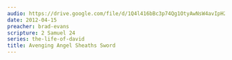 ```yaml
---
audio: https://drive.google.com/file/d/1Q4l416bBc3p74Qg1OtyAwNsW4avIpH27/view
date: 2012-04-15
preacher: brad-evans
scripture: 2 Samuel 24
series: the-life-of-david
title: Avenging Angel Sheaths Sword
---
```


